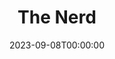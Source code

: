 ---
title: The Nerd
date: 2023-09-08T00:00:00
opening_date: 1999-03-12
closing_date: 1999-03-27
layout: productions
playbill:
Theatre: Theatre Jacksonville
Venue: Little Theatre
cast:
- Willum Cubbert: Glen Simoneaux
- Axel Hammond: Scott J. Smith
- Tansy McGinnis: Jennifer Pogachnik Odom
- Warnock Waldgrave: Mark Tessier
- Clelia Waldrgrave: Sandra S. Spurney
- Thor: Joseph Black
- The Nerd: Josh Greyton
crew:
- Director: Gregory Leute
- Stage Manager: Marie C. Cook
- Scenic and Lighting Design: Andrew J. Way
- Assistant Director: Bacot Wright
- Assistant Technical Director: James Wright
- Set Construction:
  - Manuel Bello
  - Jon Bennett
  - Ashira Brook
  - Nick Haralambou
  - Faith Ortega
  - Gloria Pepe
  - Mary Swanson
- Set Dresser: Valerie Howard
- Lighting Technician: Jon Bennett
- Sound Design: Andrew J. Way
- Sound Technician: Mary Swanson
- Costumer: Bacot Wright
- Properties Acquisition: Amanda Jane McConnell
- Properties and Run Crew:
  - Ashira Brook
  - Nick Haralambou
  - Faith Ortega
  - Gloria Pepe
  - Marcy Stolikrt
  - Maureen Hill
- Volunteer Coordinator: Lovelle MacLean
- Box Office Services: Cherri Stratton
- Educational Resources: Noble Lee Lester
orchestra:
---